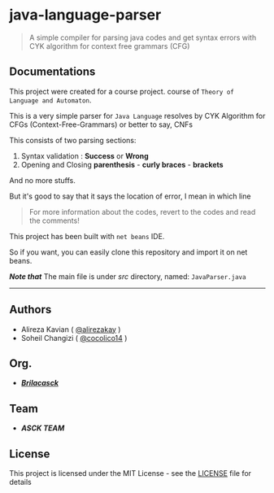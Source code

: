 # java-language-parser
> A simple compiler for parsing java codes and get syntax errors with CYK algorithm for context free grammars (CFG)

## Documentations
This project were created for a course project. course of `Theory of Language and Automaton`.

This is a very simple parser for `Java Language` resolves by CYK Algorithm for CFGs (Context-Free-Grammars) or better to say, CNFs

This consists of two parsing sections:
  1. Syntax validation : **Success** or **Wrong**
  2. Opening and Closing **parenthesis** - **curly braces** - **brackets**

And no more stuffs.

But it's good to say that it says the location of error, I mean in which line

> For more information about the codes, revert to the codes and read the comments! 

This project has been built with `net beans` IDE.

So if you want, you can easily clone this repository and import it on net beans.

***Note that***
The main file is under *src* directory, named: `JavaParser.java`

<hr />

## Authors

  - Alireza Kavian ( [@alirezakay](https://github.com/alirezakay) )
  - Soheil Changizi ( [@cocolico14](https://github.com/cocolico14) )
  
## Org.

  - ***[Brilacasck](https://brilacasck.ir)*** 
  
## Team
  
  - ***ASCK TEAM***

## License

This project is licensed under the MIT License - see the [LICENSE](./LICENSE) file for details
